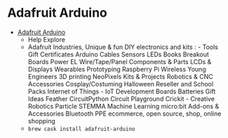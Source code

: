 # Adafruit Arduino
- [Adafruit Arduino](https://www.adafruit.com/)
  -  Help Explore
  - Adafruit Industries, Unique &amp; fun DIY electronics and kits :  - Tools Gift Certificates Arduino Cables Sensors LEDs Books Breakout Boards Power EL Wire/Tape/Panel Components & Parts LCDs & Displays Wearables Prototyping Raspberry Pi Wireless Young Engineers 3D printing NeoPixels Kits & Projects Robotics & CNC Accessories Cosplay/Costuming Halloween Reseller and School Packs Internet of Things - IoT Development Boards Batteries Gift Ideas Feather CircuitPython Circuit Playground Crickit - Creative Robotics Particle STEMMA Machine Learning micro:bit Add-ons & Accessories Bluetooth PPE ecommerce, open source, shop, online shopping
  - `brew cask install adafruit-arduino`
